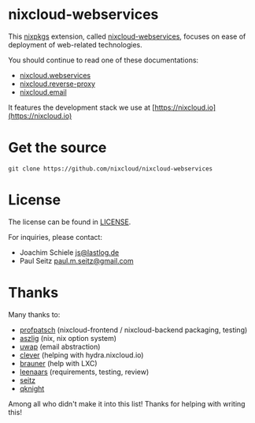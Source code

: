 # nixcloud-webservices

This [nixpkgs](https://github.com/NixOS/nixpkgs) extension, called [nixcloud-webservices](https://github.com/nixcloud/nixcloud-webservices), focuses on ease of deployment of web-related technologies. 

You should continue to read one of these documentations:

* [nixcloud.webservices](documentation/nixcloud.webservices.md)
* [nixcloud.reverse-proxy](documentation/nixcloud.reverse-proxy.md)
* [nixcloud.email](documentation/nixcloud.email.md)

It features the development stack we use at [https://nixcloud.io](https://nixcloud.io)

# Get the source

    git clone https://github.com/nixcloud/nixcloud-webservices
    
# License

The license can be found in [LICENSE](LICENSE).

For inquiries, please contact:

 * Joachim Schiele <js@lastlog.de>
 * Paul Seitz <paul.m.seitz@gmail.com>

# Thanks

Many thanks to:

- [profpatsch](https://github.com/Profpatsch) (nixcloud-frontend / nixcloud-backend packaging, testing)
- [aszlig](https://github.com/aszlig) (nix, nix option system)
- [uwap](https://github.com/uwap) (email abstraction)
- [clever](https://github.com/cleverca22) (helping with hydra.nixcloud.io)
- [brauner](https://github.com/brauner) (help with LXC)
- [leenaars](https://github.com/leenaars) (requirements, testing, review)
- [seitz](https://github.com/seitz)
- [qknight](https://github.com/qknight)

Among all who didn't make it into this list! Thanks for helping with writing this!
